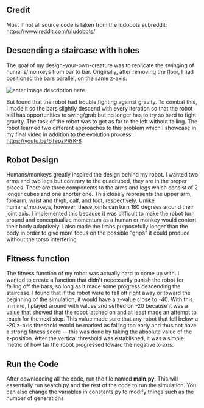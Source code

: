 ## Credit
Most if not all source code is taken from the ludobots subreddit: https://www.reddit.com/r/ludobots/

## Descending a staircase with holes
The goal of my design-your-own-creature was to replicate the swinging of humans/monkeys from bar to bar. Originally, after removing the floor, I had positioned the bars parallel, on the same z-axis:

![enter image description here](https://i.imgur.com/LqGLu73.gif)

But found that the robot had trouble fighting against gravity. To combat this, I made it so the bars slightly descend with every iteration so that the robot still has opportunities to swing/grab but no longer has to try so hard to fight gravity. The task of the robot was to get as far to the left without falling. The robot learned two different approaches to this problem which I showcase in my final video in addition to the evolution process: https://youtu.be/6TepzPRrK-8

## Robot Design
Humans/monkeys greatly inspired the design behind my robot. I wanted two arms and two legs but contrary to the quadruped, they are in the proper places. There are three components to the arms and legs which consist of 2 longer cubes and one shorter one. This closely represents the upper arm, forearm, wrist and thigh, calf, and foot, respectively. Unlike humans/monkeys, however, these joints can turn 180 degrees around their joint axis. I implemented this because it was difficult to make the robot turn around and conceptualize momentum as a human or monkey would contort their body adaptively. I also made the limbs purposefully longer than the body in order to give more focus on the possible "grips" it could produce without the torso interfering.

## Fitness function
The fitness function of my robot was actually hard to come up with. I wanted to create a function that didn't necessarily punish the robot for falling off the bars, so long as it made some progress descending the staircase. I found that if the robot were to fall off right away or toward the beginning of the simulation, it would have a z-value close to -40. With this in mind, I played around with values and settled on -20 because it was a value that showed that the robot latched on and at least made an attempt to reach for the next step. This value made sure that any robot that fell below a -20 z-axis threshold would be marked as falling too early and thus not have a strong fitness score -- this was done by taking the absolute value of the z-position. After the vertical threshold was established, it was a simple metric of how far the robot progressed toward the negative x-axis. 

## Run the Code
After downloading all the code, run the file named **main.py**. This will essentially run search.py and the rest of the code to run the simulation. You can also change the variables in constants.py to modify things such as the number of generations 
